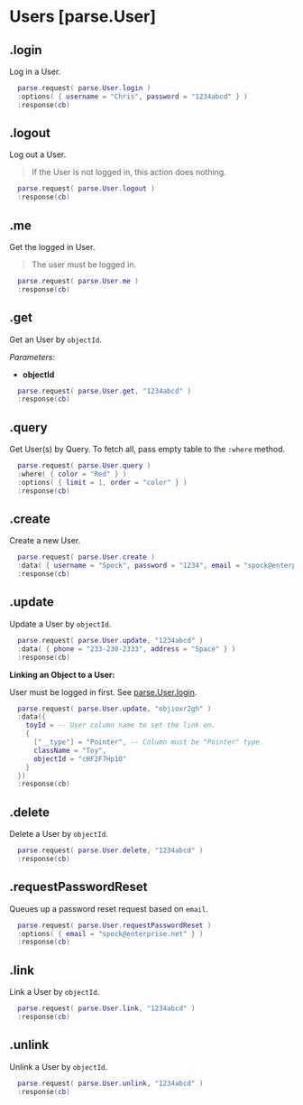 # Users [parse.User]

## .login

Log in a User.

```lua
  parse.request( parse.User.login )
  :options( { username = "Chris", password = "1234abcd" } )
  :response(cb)
```

## .logout

Log out a User.

> If the User is not logged in, this action does nothing.

```lua
  parse.request( parse.User.logout )
  :response(cb)
```

## .me

Get the logged in User.

> The user must be logged in.

```lua
  parse.request( parse.User.me )
  :response(cb)
```

## .get

Get an User by `objectId`.

*Parameters:*

* __objectId__

```lua
  parse.request( parse.User.get, "1234abcd" )
  :response(cb)
```

## .query

Get User(s) by Query. To fetch all, pass empty table to the `:where` method.

```lua
  parse.request( parse.User.query )
  :where( { color = "Red" } )
  :options( { limit = 1, order = "color" } )
  :response(cb)
```

## .create

Create a new User.

```lua
  parse.request( parse.User.create )
  :data( { username = "Spock", password = "1234", email = "spock@enterprise.net" } )
  :response(cb)
```

## .update

Update a User by `objectId`.

```lua
  parse.request( parse.User.update, "1234abcd" )
  :data( { phone = "233-230-2333", address = "Space" } )
  :response(cb)
```

__Linking an Object to a User:__

User must be logged in first. See [parse.User.login](#login).

```lua
  parse.request( parse.User.update, "objioxr2gh" )
  :data({
    toyId = -- User column name to set the link on.
    {
      ["__type"] = "Pointer", -- Column must be "Pointer" type.
      className = "Toy",
      objectId = "cHF2F7Hp1O"
    }
  })
  :response(cb)
```

## .delete

Delete a User by `objectId`.

```lua
  parse.request( parse.User.delete, "1234abcd" )
  :response(cb)
```

## .requestPasswordReset

Queues up a password reset request based on `email`.

```lua
  parse.request( parse.User.requestPasswordReset )
  :options( { email = "spock@enterprise.net" } )
  :response(cb)
```

## .link

Link a User by `objectId`.

```lua
  parse.request( parse.User.link, "1234abcd" )
  :response(cb)
```

## .unlink

Unlink a User by `objectId`.

```lua
  parse.request( parse.User.unlink, "1234abcd" )
  :response(cb)
```
